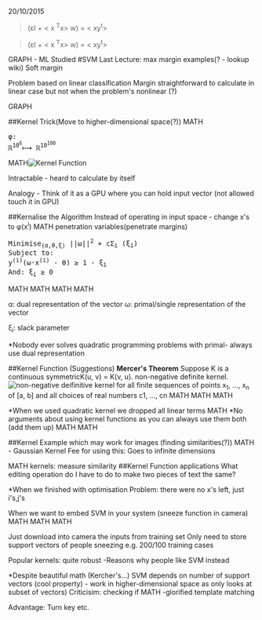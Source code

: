 20/10/2015
> (ɛI + < x <sup>T</sup>x> w) = < xy<sup>t</sup>>

> (ɛI + < x <sup>T</sup>x> w) = < xy<sup>t</sup>>

GRAPH - ML Studied
#SVM
Last Lecture: max margin examples(? - lookup wiki)
Soft margin

Problem based on linear classification
Margin straightforward to calculate in linear case but not when the problem's nonlinear (?)

GRAPH

##Kernel Trick(Move to higher-dimensional space(?))
MATH<pre>φ: ℝ<sup>10<sup>6</sup></sup>⟼ ℝ<sup>10<sup>100</sup></sup></pre>
MATH![Kernel Function](https://upload.wikimedia.org/math/9/c/b/9cbd072b356b4cb62afceef088c751dd.png)

Intractable - heard to calculate by itself

Analogy - Think of it as a GPU where you can hold input vector (not allowed touch it in GPU)

##Kernalise the Algorithm
Instead of operating in input space - change x's to φ(x<sup>i</sup>)
MATH penetration variables(penetrate margins)
<pre>
Minimise<sub>(α,θ,ξ)</sub> ||ω||<sup>2</sup> + cΣ<sub>i</sub> (ξ<sub>i</sub>)
Subject to:
y<sup>(i)</sup>(ω·x<sup>(i)</sup> - θ) ≥ 1 - ξ<sub>i</sub>
And: ξ<sub>i</sub> ≥ 0
</pre>
MATH
MATH
MATH
MATH

α: dual representation of the vector
ω: primal/single representation of the vector

ξ<sub>i</sub>: slack parameter

*Nobody ever solves quadratic programming problems with primal- always use dual representation

##Kernel Function (Suggestions)
<b>Mercer's Theorem</b>
Suppose K is a continuous symmetricK(u, v) = K(v, u). non-negative definite kernel.![non-negative deifinitive kernel](https://upload.wikimedia.org/math/7/9/e/79e0f0a14643312d46347a004e688ef7.png)
for all finite sequences of points x<sub>1</sub>, ..., x<sub>n</sub> of [a, b] and all choices of real numbers c1, ..., cn
MATH
MATH
MATH

*When we used quadratic kernel we dropped all linear terms
MATH
*No arguments about using kernel functions as you can always use them both (add them up)
MATH
MATH

##Kernel Example which may work for images (finding similarities(?))
MATH - Gaussian Kernel
Fee for using this: Goes to infinite dimensions

MATH
kernels: measure similarity
##Kernel Function applications
What editing operation do I have to do to make two pieces of text the same?

*When we finished with optimisation
Problem: there were no x's left, just i's,j's

When we want to embed SVM in your system (sneeze function in camera)
MATH
MATH
MATH

Just download into camera the inputs from training set
Only need to store support vectors of people sneezing
e.g. 200/100 training cases

Popular kernels: quite robust
-Reasons why people like SVM instead

*Despite beautiful math (Kercher's...)
SVM depends on number of support vectors (cool property) - work in higher-dimensional space as only looks at subset of vectors)
Criticisim: checking if
MATH
-glorified template matching

Advantage: Turn key etc.
